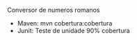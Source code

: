 Conversor de numeros romanos

* Maven: mvn cobertura:cobertura
* Junit: Teste de unidade 90% cobertura
